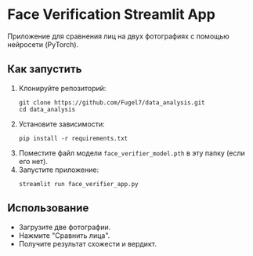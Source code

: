 # Face Verification Streamlit App

Приложение для сравнения лиц на двух фотографиях с помощью нейросети (PyTorch).

## Как запустить

1. Клонируйте репозиторий:
   ```
   git clone https://github.com/Fugel7/data_analysis.git
   cd data_analysis
   ```
2. Установите зависимости:
   ```
   pip install -r requirements.txt
   ```
3. Поместите файл модели `face_verifier_model.pth` в эту папку (если его нет).
4. Запустите приложение:
   ```
   streamlit run face_verifier_app.py
   ```

## Использование
- Загрузите две фотографии.
- Нажмите "Сравнить лица".
- Получите результат схожести и вердикт. 